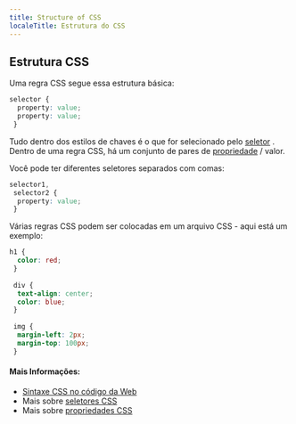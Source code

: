 ```yaml
---
title: Structure of CSS
localeTitle: Estrutura do CSS
---
```

## Estrutura CSS

Uma regra CSS segue essa estrutura básica:

```CSS
selector { 
  property: value; 
  property: value; 
 } 
```

Tudo dentro dos estilos de chaves é o que for selecionado pelo [seletor](https://guide.freecodecamp.org/css/selectors) . Dentro de uma regra CSS, há um conjunto de pares de [propriedade](https://guide.freecodecamp.org/css/properties) / valor.

Você pode ter diferentes seletores separados com comas:

```CSS
selector1, 
 selector2 { 
  property: value; 
 } 
```

Várias regras CSS podem ser colocadas em um arquivo CSS - aqui está um exemplo:

```CSS
h1 { 
  color: red; 
 } 
 
 div { 
  text-align: center; 
  color: blue; 
 } 
 
 img { 
  margin-left: 2px; 
  margin-top: 100px; 
 } 
```

#### Mais Informações:

*   [Sintaxe CSS no código da Web](https://codetheweb.blog/2017/11/11/css-syntax/)
*   Mais sobre [seletores CSS](https://guide.freecodecamp.org/css/selectors)
*   Mais sobre [propriedades CSS](https://guide.freecodecamp.org/css/properties)
